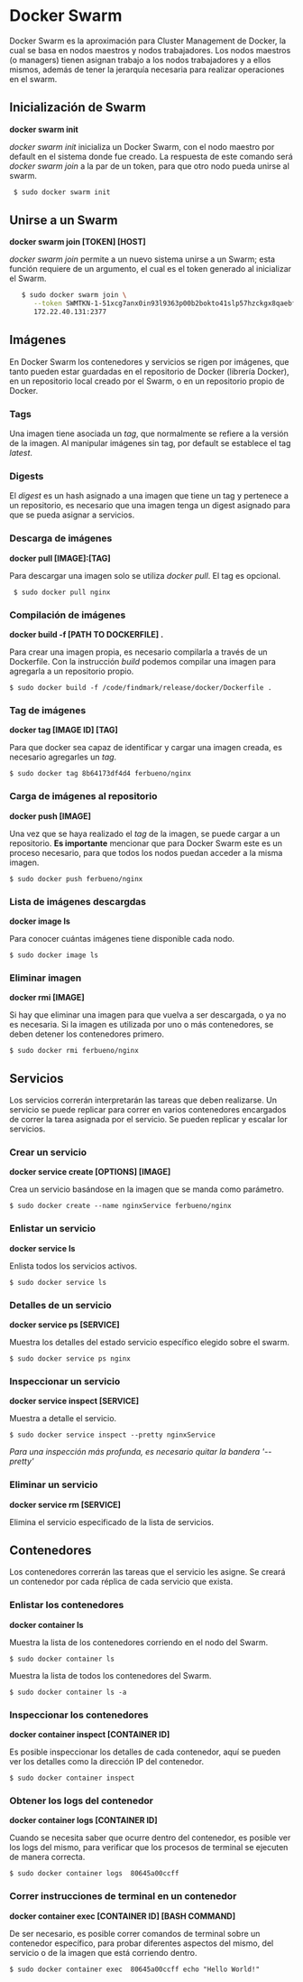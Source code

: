 # Docker Swarm

Docker Swarm es la aproximación para Cluster Management de Docker, la cual se basa en nodos maestros y nodos trabajadores. Los nodos maestros (o managers) tienen asignan trabajo a los nodos trabajadores y a ellos mismos, además de tener la jerarquía necesaria para realizar operaciones en el swarm.

## Inicialización de Swarm

 **docker swarm init**

_docker swarm init_ inicializa un Docker Swarm, con el nodo maestro por default en el sistema donde fue creado. La respuesta de este comando será _docker swarm join_ a la par de un token, para que otro nodo pueda unirse al swarm.

```sh
 $ sudo docker swarm init
```

## Unirse a un Swarm
 
 **docker swarm join [TOKEN] [HOST]**
 
   _docker swarm join_ permite a un nuevo sistema unirse a un Swarm; esta función requiere de un argumento, el cual es el token generado al inicializar el Swarm.

   ```sh
  	  $ sudo docker swarm join \
  	     --token SWMTKN-1-51xcg7anx0in93l9363p00b2bokto41slp57hzckgx8qaebfdw-8yirvjqcprnr1qb7wi7f4onjj \
  	     172.22.40.131:2377
   ```

 ## Imágenes

   En Docker Swarm los contenedores y servicios se rigen por imágenes, que tanto pueden estar guardadas en el repositorio de Docker (librería Docker), en un repositorio local creado por el Swarm, o en un repositorio propio de Docker.

  ### Tags

  Una imagen tiene asociada un _tag_, que normalmente se refiere a la versión de la imagen. Al manipular imágenes sin tag, por default se establece el tag _latest_.

  ### Digests

  El _digest_ es un hash asignado a una imagen que tiene un tag y pertenece a un repositorio, es necesario que una imagen tenga un digest asignado para que se pueda asignar a servicios.

  ### Descarga de imágenes

  **docker pull [IMAGE]:[TAG]**

  Para descargar una imagen solo se utiliza _docker pull_. El tag es opcional.

   ``` 
    $ sudo docker pull nginx
   ``` 
  ### Compilación de imágenes

  **docker build -f [PATH TO DOCKERFILE] .**

   Para crear una imagen propia, es necesario compilarla a través de un Dockerfile. Con la instrucción _build_ podemos compilar una imagen para agregarla a un repositorio propio.

   ``` 
   $ sudo docker build -f /code/findmark/release/docker/Dockerfile .
   ``` 
  ### Tag de imágenes

  **docker tag [IMAGE ID] [TAG]**

   Para que docker sea capaz de identificar y cargar una imagen creada, es necesario agregarles un _tag_.

   ``` 
   $ sudo docker tag 8b64173df4d4 ferbueno/nginx
   ```

  ### Carga de imágenes al repositorio

  **docker push [IMAGE]**

  Una vez que se haya realizado el _tag_ de la imagen, se puede cargar a un repositorio. **Es importante** mencionar que para Docker Swarm este es un proceso necesario, para que todos los nodos puedan acceder a la misma imagen.

  ``` 
  $ sudo docker push ferbueno/nginx
  ```

  ### Lista de imágenes descargdas

  **docker image ls**

  Para conocer cuántas imágenes tiene disponible cada nodo.

  ``` 
  $ sudo docker image ls
  ```
  ### Eliminar imagen

  **docker rmi [IMAGE]**

  Si hay que eliminar una imagen para que vuelva a ser descargada, o ya no es necesaria. Si la imagen es utilizada por uno o más contenedores, se deben detener los contenedores primero.

  ``` 
  $ sudo docker rmi ferbueno/nginx
  ```

 ## Servicios

Los servicios correrán interpretarán las tareas que deben realizarse. Un servicio se puede replicar para correr en varios contenedores encargados de correr la tarea asignada por el servicio. Se pueden replicar y escalar lor servicios.

### Crear un servicio

**docker service create [OPTIONS] [IMAGE]**

Crea un servicio basándose en la imagen que se manda como parámetro.

``` 
$ sudo docker create --name nginxService ferbueno/nginx
```

### Enlistar un servicio

**docker service ls**

Enlista todos los servicios activos.

``` 
$ sudo docker service ls
```

### Detalles de un servicio

**docker service ps [SERVICE]**

Muestra los detalles del estado servicio específico elegido sobre el swarm.

``` 
$ sudo docker service ps nginx
```

### Inspeccionar un servicio

**docker service inspect [SERVICE]**

Muestra a detalle el servicio.

``` 
$ sudo docker service inspect --pretty nginxService
```

_Para una inspección más profunda, es necesario quitar la bandera '--pretty'_

### Eliminar un servicio

**docker service rm [SERVICE]**

Elimina el servicio especificado de la lista de servicios.

 ## Contenedores

Los contenedores correrán las tareas que el servicio les asigne. Se creará un contenedor por cada réplica de cada servicio que exista.


### Enlistar los contenedores

**docker container ls**

Muestra la lista de los contenedores corriendo en el nodo del Swarm.

``` 
$ sudo docker container ls
```

Muestra la lista de todos los contenedores del Swarm.

``` 
$ sudo docker container ls -a
```

### Inspeccionar los contenedores

**docker container inspect [CONTAINER ID]**

Es posible inspeccionar los detalles de cada contenedor, aquí se pueden ver los detalles como la dirección IP del contenedor.

``` 
$ sudo docker container inspect 
```
### Obtener los logs del contenedor

**docker container logs [CONTAINER ID]**

Cuando se necesita saber que ocurre dentro del contenedor, es posible ver los logs del mismo, para verificar que los procesos de terminal se ejecuten de manera correcta.

``` 
$ sudo docker container logs  80645a00ccff
```   

### Correr instrucciones de terminal en un contenedor

**docker container exec [CONTAINER ID] [BASH COMMAND]** 

De ser necesario, es posible correr comandos de terminal sobre un contenedor específico, para probar diferentes aspectos del mismo, del servicio o de la imagen que está corriendo dentro.

``` 
$ sudo docker container exec  80645a00ccff echo "Hello World!"
```

